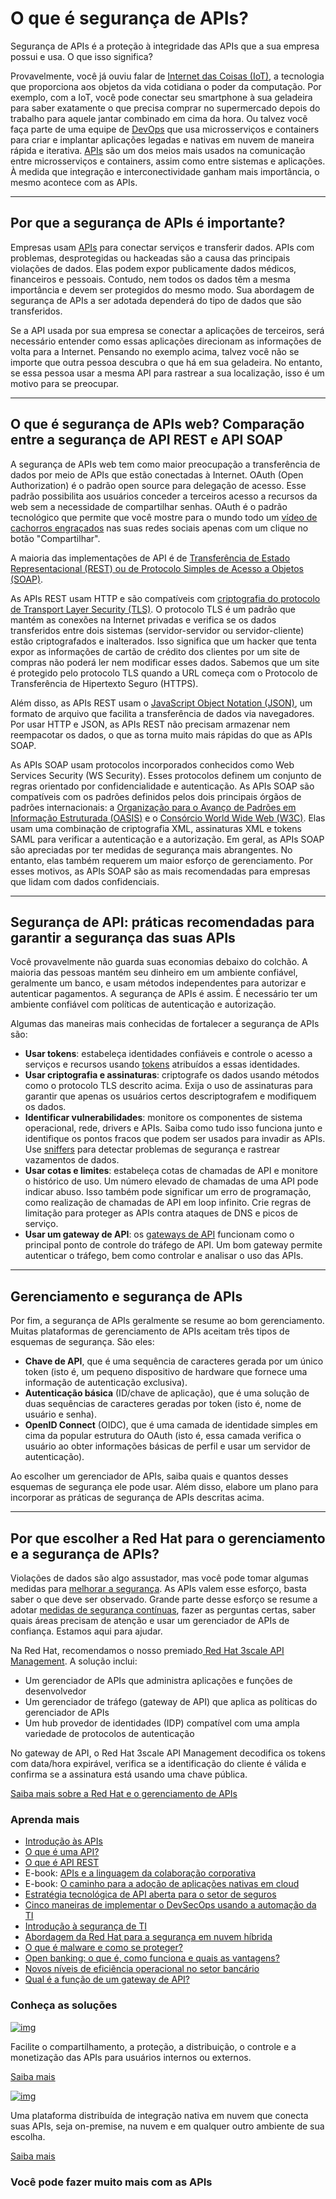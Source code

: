 # O que é segurança de APIs?

Segurança de APIs é a proteção à integridade das APIs que a sua empresa possui e usa. O que isso significa?

Provavelmente, você já ouviu falar de [Internet das Coisas (IoT)](https://www.redhat.com/pt-br/topics/internet-of-things), a tecnologia que proporciona aos objetos da vida cotidiana o poder da computação. Por exemplo, com a IoT, você pode conectar seu smartphone à sua geladeira para saber exatamente o que precisa comprar no supermercado depois do trabalho para aquele jantar combinado em cima da hora. Ou talvez você faça parte de uma equipe de [DevOps](https://www.redhat.com/pt-br/topics/devops) que usa microsserviços e containers para criar e implantar aplicações legadas e nativas em nuvem de maneira rápida e iterativa. [APIs](https://www.redhat.com/pt-br/topics/api) são um dos meios mais usados na comunicação entre microsserviços e containers, assim como entre sistemas e aplicações. À medida que integração e interconectividade ganham mais importância, o mesmo acontece com as APIs.

------

## Por que a segurança de APIs é importante?

Empresas usam [APIs](https://www.redhat.com/pt-br/topics/api/what-are-application-programming-interfaces) para conectar serviços e transferir dados. APIs com problemas, desprotegidas ou hackeadas são a causa das principais violações de dados. Elas podem expor publicamente dados médicos, financeiros e pessoais. Contudo, nem todos os dados têm a mesma importância e devem ser protegidos do mesmo modo. Sua abordagem de segurança de APIs a ser adotada dependerá do tipo de dados que são transferidos.  

Se a API usada por sua empresa se conectar a aplicações de terceiros, será necessário entender como essas aplicações direcionam as informações de volta para a Internet. Pensando no exemplo acima, talvez você não se importe que outra pessoa descubra o que há em sua geladeira. No entanto, se essa pessoa usar a mesma API para rastrear a sua localização, isso é um motivo para se preocupar. 

------

## O que é segurança de APIs web? Comparação entre a segurança de API REST e API SOAP

A segurança de APIs web tem como maior preocupação a transferência de dados por meio de APIs que estão conectadas à Internet. OAuth (Open Authorization) é o padrão open source para delegação de acesso. Esse padrão possibilita aos usuários conceder a terceiros acesso a recursos da web sem a necessidade de compartilhar senhas. OAuth é o padrão tecnológico que permite que você mostre para o mundo todo um [vídeo de cachorros engraçados](https://www.youtube.com/watch?v=XmsUMvoP7tg) nas suas redes sociais apenas com um clique no botão "Compartilhar".

A maioria das implementações de API é de [Transferência de Estado Representacional (REST) ou de Protocolo Simples de Acesso a Objetos (SOAP)](https://www.redhat.com/pt-br/topics/api/what-are-application-programming-interfaces).

As APIs REST usam HTTP e são compatíveis com [criptografia do protocolo de Transport Layer Security (TLS)](https://en.wikipedia.org/wiki/Transport_Layer_Security). O protocolo TLS é um padrão que mantém as conexões na Internet privadas e verifica se os dados transferidos entre dois sistemas (servidor-servidor ou servidor-cliente) estão criptografados e inalterados. Isso significa que um hacker que tenta expor as informações de cartão de crédito dos clientes por um site de compras não poderá ler nem modificar esses dados. Sabemos que um site é protegido pelo protocolo TLS quando a URL começa com o Protocolo de Transferência de Hipertexto Seguro (HTTPS). 

Além disso, as APIs REST usam o [JavaScript Object Notation (JSON)](https://www.json.org/), um formato de arquivo que facilita a transferência de dados via navegadores. Por usar HTTP e JSON, as APIs REST não precisam armazenar nem reempacotar os dados, o que as torna muito mais rápidas do que as APIs SOAP.

As APIs SOAP usam protocolos incorporados conhecidos como Web Services Security (WS Security). Esses protocolos definem um conjunto de regras orientado por confidencialidade e autenticação. As APIs SOAP são compatíveis com os padrões definidos pelos dois principais órgãos de padrões internacionais: a [Organização para o Avanço de Padrões em Informação Estruturada (OASIS)](https://www.oasis-open.org/) e o [Consórcio World Wide Web (W3C)](https://www.w3.org/). Elas usam uma combinação de criptografia XML, assinaturas XML e tokens SAML para verificar a autenticação e a autorização. Em geral, as APIs SOAP são apreciadas por ter medidas de segurança mais abrangentes. No entanto, elas também requerem um maior esforço de gerenciamento. Por esses motivos, as APIs SOAP são as mais recomendadas para empresas que lidam com dados confidenciais.

------

## Segurança de API: práticas recomendadas para garantir a segurança das suas APIs

Você provavelmente não guarda suas economias debaixo do colchão. A maioria das pessoas mantém seu dinheiro em um ambiente confiável, geralmente um banco, e usam métodos independentes para autorizar e autenticar pagamentos. A segurança de APIs é assim. É necessário ter um ambiente confiável com políticas de autenticação e autorização.

Algumas das maneiras mais conhecidas de fortalecer a segurança de APIs são:

- **Usar tokens**: estabeleça identidades confiáveis e controle o acesso a serviços e recursos usando [tokens](https://auth0.com/docs/tokens/overview-access-tokens) atribuídos a essas identidades.  
- **Usar criptografia e assinaturas**: criptografe os dados usando métodos como o protocolo TLS descrito acima. Exija o uso de assinaturas para garantir que apenas os usuários certos descriptografem e modifiquem os dados.
- **Identificar vulnerabilidades**: monitore os componentes de sistema operacional, rede, drivers e APIs. Saiba como tudo isso funciona junto e identifique os pontos fracos que podem ser usados para invadir as APIs. Use [sniffers](https://computer.howstuffworks.com/workplace-surveillance2.htm) para detectar problemas de segurança e rastrear vazamentos de dados.
- **Usar cotas e limites**: estabeleça cotas de chamadas de API e monitore o histórico de uso. Um número elevado de chamadas de uma API pode indicar abuso. Isso também pode significar um erro de programação, como realização de chamadas de API em loop infinito. Crie regras de limitação para proteger as APIs contra ataques de DNS e picos de serviço.
- **Usar um gateway de API**: os [gateways de API](https://www.redhat.com/pt-br/topics/api/what-does-an-api-gateway-do) funcionam como o principal ponto de controle do tráfego de API. Um bom gateway permite autenticar o tráfego, bem como controlar e analisar o uso das APIs.

------

## Gerenciamento e segurança de APIs 

Por fim, a segurança de APIs geralmente se resume ao bom gerenciamento. Muitas plataformas de gerenciamento de APIs aceitam três tipos de esquemas de segurança. São eles:

- **Chave de API**, que é uma sequência de caracteres gerada por um único token (isto é, um pequeno dispositivo de hardware que fornece uma informação de autenticação exclusiva).
- **Autenticação básica** (ID/chave de aplicação), que é uma solução de duas sequências de caracteres geradas por token (isto é, nome de usuário e senha).
- **OpenID Connect** (OIDC), que é uma camada de identidade simples em cima da popular estrutura do OAuth (isto é, essa camada verifica o usuário ao obter informações básicas de perfil e usar um servidor de autenticação).

Ao escolher um gerenciador de APIs, saiba quais e quantos desses esquemas de segurança ele pode usar. Além disso, elabore um plano para incorporar as práticas de segurança de APIs descritas acima.

------

## Por que escolher a Red Hat para o gerenciamento e a segurança de APIs? 

Violações de dados são algo assustador, mas você pode tomar algumas medidas para [melhorar a segurança](https://www.redhat.com/pt-br/topics/security/hybrid-cloud-security-approach). As APIs valem esse esforço, basta saber o que deve ser observado. Grande parte desse esforço se resume a adotar [medidas de segurança contínuas](https://www.redhat.com/pt-br/topics/security), fazer as perguntas certas, saber quais áreas precisam de atenção e usar um gerenciador de APIs de confiança. Estamos aqui para ajudar.

Na Red Hat, recomendamos o nosso premiado[ Red Hat 3scale API Management](https://www.redhat.com/pt-br/blog/red-hat-3scale-api-management-and-red-hat-openshift-container-platform-honored-industry-awards). A solução inclui:

- Um gerenciador de APIs que administra aplicações e funções de desenvolvedor
- Um gerenciador de tráfego (gateway de API) que aplica as políticas do gerenciador de APIs
- Um hub provedor de identidades (IDP) compatível com uma ampla variedade de protocolos de autenticação

No gateway de API, o Red Hat 3scale API Management decodifica os tokens com data/hora expirável, verifica se a identificação do cliente é válida e confirma se a assinatura está usando uma chave pública.

[Saiba mais sobre a Red Hat e o gerenciamento de APIs](https://www.redhat.com/pt-br/topics/api/why-choose-red-hat-apis)

### Aprenda mais

- [Introdução às APIs](https://www.redhat.com/pt-br/topics/api)
- [O que é uma API?](https://www.redhat.com/pt-br/topics/api/what-are-application-programming-interfaces)
- [O que é API REST](https://www.redhat.com/pt-br/topics/api/what-is-a-rest-api)
- E-book: [APIs e a linguagem da colaboração corporativa](https://www.redhat.com/pt-br/engage/api-agile-agileintegration-s-201810170209)
- E-book: [O caminho para a adoção de aplicações nativas em cloud](https://www.redhat.com/pt-br/resources/path-to-cloud-native-applications-ebook)
- [Estratégia tecnológica de API aberta para o setor de seguros](https://www.redhat.com/pt-br/resources/open-api-insurance-strategy-brief)
- [Cinco maneiras de implementar o DevSecOps usando a automação da TI](https://www.redhat.com/pt-br/engage/five-ways-implement-s-202107230252)
- [Introdução à segurança de TI](https://www.redhat.com/pt-br/topics/security)
- [Abordagem da Red Hat para a segurança em nuvem híbrida](https://www.redhat.com/pt-br/topics/security/hybrid-cloud-security-approach)
- [O que é malware e como se proteger?](https://www.redhat.com/pt-br/topics/security/what-is-malware)
- [Open banking: o que é, como funciona e quais as vantagens?](https://www.redhat.com/pt-br/topics/open-banking)
- [Novos níveis de eficiência operacional no setor bancário](https://www.redhat.com/pt-br/resources/operational-efficiency-in-banking)
- [Qual é a função de um gateway de API?](https://www.redhat.com/pt-br/topics/api/what-does-an-api-gateway-do)

### Conheça as soluções

[![img](https://www.redhat.com/cms/managed-files/logo-3scale-api-mgmt-green-230x55_0.png)](https://www.redhat.com/pt-br/technologies/jboss-middleware/3scale)

Facilite o compartilhamento, a proteção, a distribuição, o controle e a monetização das APIs para usuários internos ou externos.

[Saiba mais](https://www.redhat.com/pt-br/technologies/jboss-middleware/3scale)

[![img](https://www.redhat.com/cms/managed-files/logo-red-hat-fuse-green-90x55.png)](https://www.redhat.com/pt-br/technologies/jboss-middleware/fuse)

Uma plataforma distribuída de integração nativa em nuvem que conecta suas APIs, seja on-premise, na nuvem e em qualquer outro ambiente de sua escolha.

[Saiba mais](https://www.redhat.com/pt-br/technologies/jboss-middleware/fuse)

### Você pode fazer muito mais com as APIs